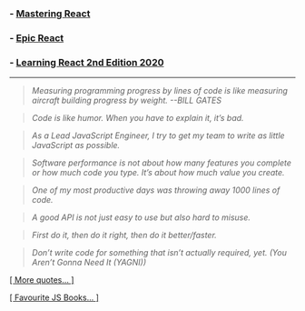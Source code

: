
### - [Mastering React](https://github.com/stepanenko/mosh-react)
### - [Epic React](https://coursehunter.net/course/epicheskiy-react)
### - [Learning React 2nd Edition 2020](https://github.com/stepanenko/javascript-info/tree/master/Eve%20Porcello/Learning%20React%20-%20Book)

---

> _Measuring programming progress by lines of code is like measuring aircraft building progress by weight. --BILL GATES_

> _Code is like humor. When you have to explain it, it’s bad._

> _As a Lead JavaScript Engineer, I try to get my team to write as little JavaScript as possible._

> _Software performance is not about how many features you complete or how much code you type. It’s about how much value you create._

> _One of my most productive days was throwing away 1000 lines of code._

> _A good API is not just easy to use but also hard to misuse._

> _First do it, then do it right, then do it better/faster._

> _Don’t write code for something that isn’t actually required, yet. (You Aren’t Gonna Need It (YAGNI))_

[[ More quotes... ]](https://github.com/stepanenko/stepanenko/blob/master/quotes.md)

[[ Favourite JS Books... ]](https://github.com/stepanenko/javascript-info#favourite-js-books)
